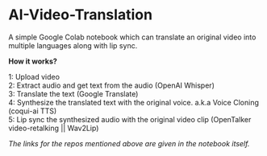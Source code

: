 # AI-Video-Translation
A simple Google Colab notebook which can translate an original video into multiple languages along with lip sync.

<b>How it works?</b>

1: Upload video<br>
2: Extract audio and get text from the audio (OpenAI Whisper)<br>
3: Translate the text (Google Translate)<br>
4: Synthesize the translated text with the original voice. a.k.a Voice Cloning (coqui-ai TTS)<br>
5: Lip sync the synthesized audio with the original video clip (OpenTalker video-retalking || Wav2Lip)<br>

<i>The links for the repos mentioned above are given in the notebook itself.</i>
